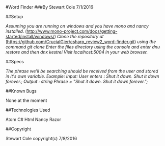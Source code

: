 #Word Finder
###By Stewart Cole 7/1/2016

##Setup

*Assuming you are running on windows and you have mono and nancy installed.* (http://www.mono-project.com/docs/getting-started/install/windows/)
*Clone the repository at*
(https://github.com/CrucialGier/csharp_review2_word-finder.git)
*using the command git clone*
*Enter the files directory using the console and enter dnu restore and then dnx kestrel*
*Visit localhost:5004 in your web browser.*


##Specs

*The phrase we'll be searching should be received from the user and stored in it's own variable.*
  *Example: Input: User enters : Shut it down. Shut it down forever.;*
            *Output : string Phrase = "Shut it down. Shut it down forever.";*

##Known Bugs

None at the moment

##Technologies Used

Atom
C#
Html
Nancy
Razor

##Copyright

Stewart Cole copyright(c) 7/8/2016
